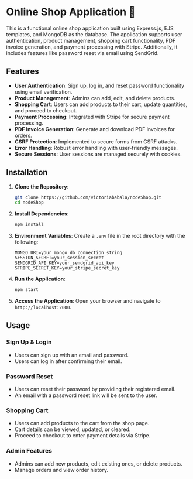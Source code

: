 

# Online Shop Application 👾

This is a  functional online shop application built using Express.js, EJS templates, and MongoDB as the database. The application supports user authentication, product management, shopping cart functionality, PDF invoice generation, and payment processing with Stripe. Additionally, it includes features like password reset via email using SendGrid.

## Features

- **User Authentication**: Sign up, log in, and reset password functionality using email verification.
- **Product Management**: Admins can add, edit, and delete products.
- **Shopping Cart**: Users can add products to their cart, update quantities, and proceed to checkout.
- **Payment Processing**: Integrated with Stripe for secure payment processing.
- **PDF Invoice Generation**: Generate and download PDF invoices for orders.
- **CSRF Protection**: Implemented to secure forms from CSRF attacks.
- **Error Handling**: Robust error handling with user-friendly messages.
- **Secure Sessions**: User sessions are managed securely with cookies.

## Installation

1. **Clone the Repository**:
   ```bash
   git clone https://github.com/victoriababala/nodeShop.git
   cd nodeShop
   ```

2. **Install Dependencies**:
   ```bash
   npm install
   ```

3. **Environment Variables**:
   Create a `.env` file in the root directory with the following:
   ```env
   MONGO_URI=your_mongo_db_connection_string
   SESSION_SECRET=your_session_secret
   SENDGRID_API_KEY=your_sendgrid_api_key
   STRIPE_SECRET_KEY=your_stripe_secret_key
   ```

4. **Run the Application**:
   ```bash
   npm start
   ```

5. **Access the Application**:
   Open your browser and navigate to `http://localhost:2000`.

## Usage

### Sign Up & Login
- Users can sign up with an email and password.
- Users can log in after confirming their email.

### Password Reset
- Users can reset their password by providing their registered email.
- An email with a password reset link will be sent to the user.

### Shopping Cart
- Users can add products to the cart from the shop page.
- Cart details can be viewed, updated, or cleared.
- Proceed to checkout to enter payment details via Stripe.

### Admin Features
- Admins can add new products, edit existing ones, or delete products.
- Manage orders and view order history.



